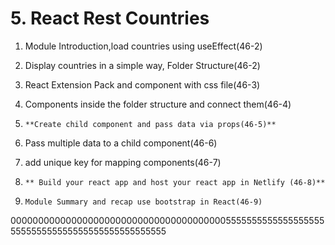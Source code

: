 # 5. React Rest Countries

1. Module Introduction,load countries using useEffect(46-2)
2. Display countries in a simple way, Folder Structure(46-2)
3. React Extension Pack and component with css file(46-3)
4. Components inside the folder structure and connect them(46-4)
5. `**Create child component and pass data via props(46-5)**`
6. Pass multiple data to a child component(46-6)
7. add unique key for mapping components(46-7)

8. `** Build your react app and host your react app in Netlify (46-8)**`

9. `Module Summary and recap use bootstrap in React(46-9)`

0000000000000000000000000000000000000005555555555555555555555555555555555555555555555555
